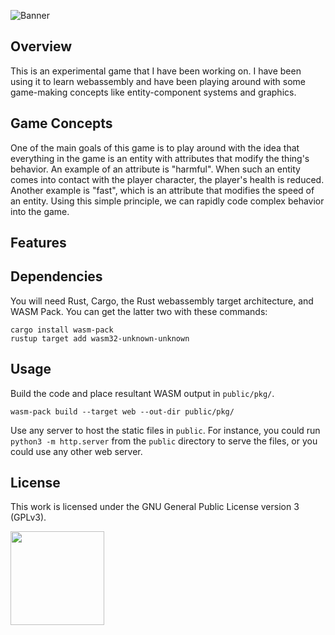 ![Banner](https://s-christy.com/status-banner-service/untitled-game/banner-slim.svg)

## Overview

This is an experimental game that I have been working on. I have been using it
to learn webassembly and have been playing around with some game-making concepts
like entity-component systems and graphics.

## Game Concepts

One of the main goals of this game is to play around with the idea that
everything in the game is an entity with attributes that modify the thing's
behavior. An example of an attribute is "harmful". When such an entity comes
into contact with the player character, the player's health is reduced. Another
example is "fast", which is an attribute that modifies the speed of an entity.
Using this simple principle, we can rapidly code complex behavior into the game.

## Features

## Dependencies

You will need Rust, Cargo, the Rust webassembly target architecture, and WASM
Pack. You can get the latter two with these commands:

```
cargo install wasm-pack
rustup target add wasm32-unknown-unknown
```

## Usage

Build the code and place resultant WASM output in `public/pkg/`.

```
wasm-pack build --target web --out-dir public/pkg/
```

Use any server to host the static files in `public`. For instance, you could run
`python3 -m http.server` from the `public` directory to serve the files, or you
could use any other web server.

## License

This work is licensed under the GNU General Public License version 3 (GPLv3).

[<img src="https://s-christy.com/status-banner-service/GPLv3_Logo.svg" width="150" />](https://www.gnu.org/licenses/gpl-3.0.en.html)
